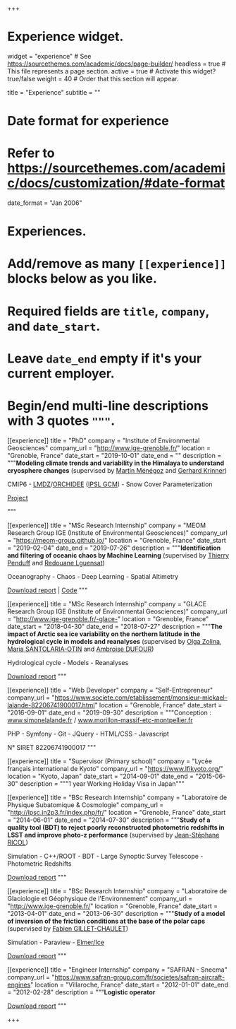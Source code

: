 +++
# Experience widget.
widget = "experience"  # See https://sourcethemes.com/academic/docs/page-builder/
headless = true  # This file represents a page section.
active = true  # Activate this widget? true/false
weight = 40  # Order that this section will appear.

title = "Experience"
subtitle = ""

# Date format for experience
#   Refer to https://sourcethemes.com/academic/docs/customization/#date-format
date_format = "Jan 2006"

# Experiences.
#   Add/remove as many `[[experience]]` blocks below as you like.
#   Required fields are `title`, `company`, and `date_start`.
#   Leave `date_end` empty if it's your current employer.
#   Begin/end multi-line descriptions with 3 quotes `"""`.
[[experience]]
  title = "PhD"
  company = "Institute of Environmental Geosciences"
  company_url = "http://www.ige-grenoble.fr/"
  location = "Grenoble, France"
  date_start = "2019-10-01"
  date_end = ""
  description = """**Modeling climate trends and variability in the Himalaya to understand cryosphere changes** (supervised by <a href="http://martinmenegoz.neowordpress.fr/" target="_blanck">Martin Ménégoz</a> and <a href="http://www.ige-grenoble.fr/-gerhard-krinner-" target="_blanck">Gerhard Krinner</a>)

  CMIP6 - [LMDZ](https://lmdz.lmd.jussieu.fr/)/[ORCHIDEE](https://orchidee.ipsl.fr/) ([IPSL GCM](https://cmc.ipsl.fr/ipsl-climate-models/)) - Snow Cover Parameterization

<a href="project/phd/" target="_blanck">Project</a>



"""

[[experience]]
  title = "MSc Research Internship"
  company = "MEOM Research Group IGE (Institute of Environmental Geosciences)"
  company_url = "https://meom-group.github.io/"
  location = "Grenoble, France"
  date_start = "2019-02-04"
  date_end = "2019-07-26"
  description = """**Identification and filtering of oceanic chaos by Machine Learning** (supervised by <a href="http://pp.ige-grenoble.fr/pageperso/pendufft/" target="_blanck">Thierry Penduff</a> and <a href="https://redouanelg.github.io/aboutMe/" target="_blanck">Redouane Lguensat</a>)

  Oceanography - Chaos - Deep Learning - Spatial Altimetry

  <a href="files/Rapport_de_stage_M2_LALANDE.pdf" target="_blanck">Download report</a> | <a href="https://github.com/mickaellalande/UNetOceanFilter" target="_blanck">Code</a>
  """

[[experience]]
  title = "MSc Research Internship"
  company = "GLACE Research Group IGE (Institute of Environmental Geosciences)"
  company_url = "http://www.ige-grenoble.fr/-glace-"
  location = "Grenoble, France"
  date_start = "2018-04-30"
  date_end = "2018-07-27"
  description = """**The impact of Arctic sea ice variability on the northern latitude in the hydrological cycle in models and reanalyses** (supervised by <a href="http://pp.ige-grenoble.fr/pageperso/zolinao/" target="_blanck">Olga Zolina</a>, <a href="http://www.theses.fr/241997070" target="_blanck">Maria SANTOLARIA-OTIN</a> and <a href="https://www.researchgate.net/profile/Ambroise_Dufour" target="_blanck">Ambroise DUFOUR</a>)

  Hydrological cycle - Models - Reanalyses

  <a href="files/LALANDE_M1_ACSC_Internship_report.pdf" target="_blanck">Download report</a>
  """

[[experience]]
  title = "Web Developer"
  company = "Self-Entrepreneur"
  company_url = "https://www.societe.com/etablissement/monsieur-mickael-lalande-82206741900017.html"
  location = "Grenoble, France"
  date_start = "2016-09-01"
  date_end = "2019-09-30"
  description = """Conception : www.simonelalande.fr / www.morillon-massif-etc-montpellier.fr

  PHP - Symfony - Git - JQuery - HTML/CSS - Javascript

  N° SIRET 82206741900017
  """

[[experience]]
  title = "Supervisor (Primary school)"
  company = "Lycée français international de Kyoto"
  company_url = "https://www.lfikyoto.org/"
  location = "Kyoto, Japan"
  date_start = "2014-09-01"
  date_end = "2015-06-30"
  description = """1 year Working Holiday Visa in Japan"""

[[experience]]
  title = "BSc Research Internship"
  company = "Laboratoire de Physique Subatomique & Cosmologie"
  company_url = "http://lpsc.in2p3.fr/index.php/fr/"
  location = "Grenoble, France"
  date_start = "2014-06-01"
  date_end = "2014-07-30"
  description = """**Study of a quality tool (BDT) to reject poorly reconstructed photometric redshifts in LSST and improve photo-z performance** (supervised by <a href="https://annuaire.in2p3.fr/4667-5064/jean%20stephane-ricol" target="_blanck">Jean-Stéphane RICOL</a>)

  Simulation - C++/ROOT - BDT - Large Synoptic Survey Telescope - Photometric Redshifts

  <a href="files/RAPPORT_LPSC_L3PHY_LALANDE.pdf" target="_blanck">Download report</a>
  """

[[experience]]
  title = "BSc Research Internship"
  company = "Laboratoire de Glaciologie et Géophysique de l'Environnement"
  company_url = "http://www.ige-grenoble.fr/"
  location = "Grenoble, France"
  date_start = "2013-04-01"
  date_end = "2013-06-30"
  description = """**Study of a model of inversion of the friction conditions at the base of the polar caps** (supervised by <a href="http://pp.ige-grenoble.fr/annuaire/annuaire-osug-ige/gillet.htm" target="_blanck">Fabien GILLET-CHAULET</a>)

  Simulation - Paraview - [Elmer/Ice](http://elmerice.elmerfem.org/)

  <a href="files/Rapport_de_stage_L3PGM_M.LALANDE.pdf" target="_blanck">Download report</a>
  """

[[experience]]
  title = "Engineer Internship"
  company = "SAFRAN - Snecma"
  company_url = "https://www.safran-group.com/fr/societes/safran-aircraft-engines"
  location = "Villaroche, France"
  date_start = "2012-01-01"
  date_end = "2012-02-28"
  description = """**Logistic operator**

  <a href="files/Rapport_de_stage_Snecma.pdf" target="_blanck">Download report</a>
  """

+++
